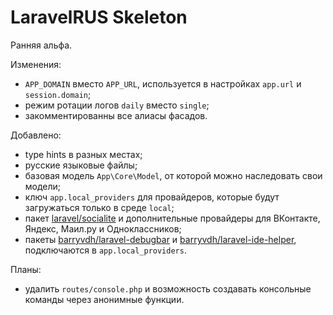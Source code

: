 # LaravelRUS Skeleton

Ранняя альфа.


Изменения:

* `APP_DOMAIN` вместо `APP_URL`, используется в настройках `app.url` и `session.domain`;
* режим ротации логов `daily` вместо `single`;
* закомментированны все алиасы фасадов.

Добавлено:

* type hints в разных местах;
* русские языковые файлы;
* базовая модель `App\Core\Model`, от которой можно наследовать свои модели;
* ключ `app.local_providers` для провайдеров, которые будут загружаться только в среде `local`;
* пакет [laravel/socialite](https://github.com/laravel/socialite) и дополнительные провайдеры для ВКонтакте, Яндекс, Маил.ру и Одноклассников;
* пакеты [barryvdh/laravel-debugbar](https://github.com/barryvdh/laravel-debugbar) и [barryvdh/laravel-ide-helper](https://github.com/barryvdh/laravel-ide-helper), подключаются в `app.local_providers`.

Планы:

* удалить `routes/console.php` и возможность создавать консольные команды через анонимные функции.
